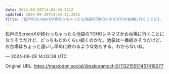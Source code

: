 ```yaml
---
date: 2024-09-28T14:03:38.281Z
updated: 2024-09-28T14:03:38.281Z
title: "松戸のScreenXが終わっちゃったら池袋のTOHOシネマズかお台場に行くことに[...]"
---
```


<p>松戸のScreenXが終わっちゃったら池袋のTOHOシネマズかお台場に行くことになりそうだけど、どっちもどのくらい続くのかな。池袋は一番続きそうだけど、お台場はちょっと遠いし早めに終わるような気もする。わからないね。</p>

&mdash; 2024-09-28 14:03:38 UTC

Original URL: https://mastodon.social/@sakuramochi0/113215551457418077
